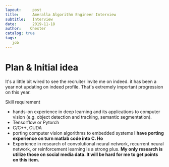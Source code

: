 ```yaml
---
layout:     post
title:      Ameralla Algorithm Engineer Interview
subtitle:   Interview
date:       2019-11-18
author:    Chester
catalog: true
tags:
   job
---
```

# Plan & Initial idea
It's a little bit wired to see the recruiter invite me on indeed. it has been a year not updating on indeed profile. That's extremely important progression on this year.

Skill requirement
-   hands-on experience in deep learning and its applications to computer vision (e.g. object detection and tracking, semantic segmentation).
- Tensorflow or Pytorch
- C/C++, CUDA
- porting computer vision algorithms to embedded systems
    **I have porting experience on turn matlab code into C. Ho**
- Experience in research of convolutional neural network, recurrent neural network, or reinforcement learning is a strong plus.
	**My only research is utilize those on social media data. It will be hard for me to get points on this item.**
<!--stackedit_data:
eyJoaXN0b3J5IjpbLTk1OTMzMzM5MywxNDQzNjY0ODI2XX0=
-->